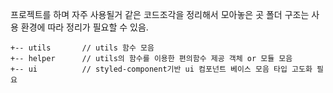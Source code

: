 프로젝트를 하며 자주 사용될거 같은 코드조각을 정리해서 모아놓은 곳
폴더 구조는 사용 환경에 따라 정리가 필요할 수 있음.

```
+-- utils       // utils 함수 모음
+-- helper      // utils의 함수를 이용한 편의함수 제공 객체 or 모듈 모음
+-- ui          // styled-component기반 ui 컴포넌트 베이스 모음 타입 고도화 필요

```
